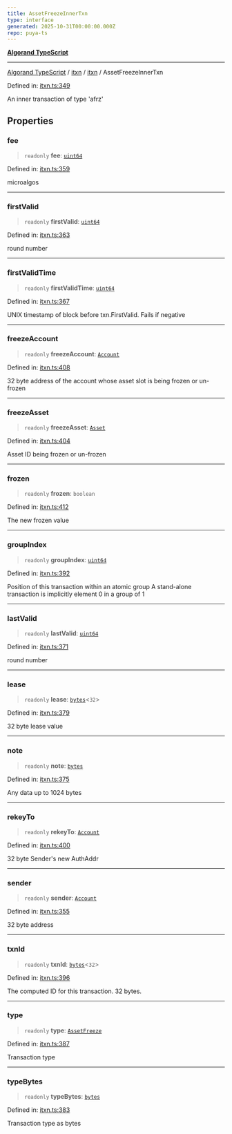 ```yaml
---
title: AssetFreezeInnerTxn
type: interface
generated: 2025-10-31T00:00:00.000Z
repo: puya-ts
---
```


[**Algorand TypeScript**](docs/_md/README)

---

[Algorand TypeScript](docs/_md/modules) / [itxn](/reference/algorand-typescript/api/itxn/readme/) / [itxn](/reference/algorand-typescript/api/itxn/namespaces/itxn/readme/) / AssetFreezeInnerTxn

Defined in: [itxn.ts:349](https://github.com/algorandfoundation/puya-ts/blob/main/packages/algo-ts/src/itxn.ts#L349)

An inner transaction of type 'afrz'

## Properties

### fee

> `readonly` **fee**: [`uint64`](/reference/algorand-typescript/api/index/type-aliases/uint64/)

Defined in: [itxn.ts:359](https://github.com/algorandfoundation/puya-ts/blob/main/packages/algo-ts/src/itxn.ts#L359)

microalgos

---

### firstValid

> `readonly` **firstValid**: [`uint64`](/reference/algorand-typescript/api/index/type-aliases/uint64/)

Defined in: [itxn.ts:363](https://github.com/algorandfoundation/puya-ts/blob/main/packages/algo-ts/src/itxn.ts#L363)

round number

---

### firstValidTime

> `readonly` **firstValidTime**: [`uint64`](/reference/algorand-typescript/api/index/type-aliases/uint64/)

Defined in: [itxn.ts:367](https://github.com/algorandfoundation/puya-ts/blob/main/packages/algo-ts/src/itxn.ts#L367)

UNIX timestamp of block before txn.FirstValid. Fails if negative

---

### freezeAccount

> `readonly` **freezeAccount**: [`Account`](/reference/algorand-typescript/api/index/type-aliases/account/)

Defined in: [itxn.ts:408](https://github.com/algorandfoundation/puya-ts/blob/main/packages/algo-ts/src/itxn.ts#L408)

32 byte address of the account whose asset slot is being frozen or un-frozen

---

### freezeAsset

> `readonly` **freezeAsset**: [`Asset`](/reference/algorand-typescript/api/index/type-aliases/asset/)

Defined in: [itxn.ts:404](https://github.com/algorandfoundation/puya-ts/blob/main/packages/algo-ts/src/itxn.ts#L404)

Asset ID being frozen or un-frozen

---

### frozen

> `readonly` **frozen**: `boolean`

Defined in: [itxn.ts:412](https://github.com/algorandfoundation/puya-ts/blob/main/packages/algo-ts/src/itxn.ts#L412)

The new frozen value

---

### groupIndex

> `readonly` **groupIndex**: [`uint64`](/reference/algorand-typescript/api/index/type-aliases/uint64/)

Defined in: [itxn.ts:392](https://github.com/algorandfoundation/puya-ts/blob/main/packages/algo-ts/src/itxn.ts#L392)

Position of this transaction within an atomic group
A stand-alone transaction is implicitly element 0 in a group of 1

---

### lastValid

> `readonly` **lastValid**: [`uint64`](/reference/algorand-typescript/api/index/type-aliases/uint64/)

Defined in: [itxn.ts:371](https://github.com/algorandfoundation/puya-ts/blob/main/packages/algo-ts/src/itxn.ts#L371)

round number

---

### lease

> `readonly` **lease**: [`bytes`](/reference/algorand-typescript/api/index/type-aliases/bytes/)\<`32`\>

Defined in: [itxn.ts:379](https://github.com/algorandfoundation/puya-ts/blob/main/packages/algo-ts/src/itxn.ts#L379)

32 byte lease value

---

### note

> `readonly` **note**: [`bytes`](/reference/algorand-typescript/api/index/type-aliases/bytes/)

Defined in: [itxn.ts:375](https://github.com/algorandfoundation/puya-ts/blob/main/packages/algo-ts/src/itxn.ts#L375)

Any data up to 1024 bytes

---

### rekeyTo

> `readonly` **rekeyTo**: [`Account`](/reference/algorand-typescript/api/index/type-aliases/account/)

Defined in: [itxn.ts:400](https://github.com/algorandfoundation/puya-ts/blob/main/packages/algo-ts/src/itxn.ts#L400)

32 byte Sender's new AuthAddr

---

### sender

> `readonly` **sender**: [`Account`](/reference/algorand-typescript/api/index/type-aliases/account/)

Defined in: [itxn.ts:355](https://github.com/algorandfoundation/puya-ts/blob/main/packages/algo-ts/src/itxn.ts#L355)

32 byte address

---

### txnId

> `readonly` **txnId**: [`bytes`](/reference/algorand-typescript/api/index/type-aliases/bytes/)\<`32`\>

Defined in: [itxn.ts:396](https://github.com/algorandfoundation/puya-ts/blob/main/packages/algo-ts/src/itxn.ts#L396)

The computed ID for this transaction. 32 bytes.

---

### type

> `readonly` **type**: [`AssetFreeze`](/reference/algorand-typescript/api/index/enumerations/transactiontype/#assetfreeze)

Defined in: [itxn.ts:387](https://github.com/algorandfoundation/puya-ts/blob/main/packages/algo-ts/src/itxn.ts#L387)

Transaction type

---

### typeBytes

> `readonly` **typeBytes**: [`bytes`](/reference/algorand-typescript/api/index/type-aliases/bytes/)

Defined in: [itxn.ts:383](https://github.com/algorandfoundation/puya-ts/blob/main/packages/algo-ts/src/itxn.ts#L383)

Transaction type as bytes

